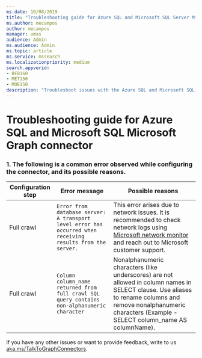 ```yaml
---
ms.date: 10/08/2019
title: "Troubleshooting guide for Azure SQL and Microsoft SQL Server Microsoft Graph connector for Microsoft Search"
ms.author: mecampos
author: mecampos
manager: umas
audience: Admin
ms.audience: Admin
ms.topic: article
ms.service: mssearch
ms.localizationpriority: medium
search.appverid:
- BFB160
- MET150
- MOE150
description: "Troubleshoot issues with the Azure SQL and Microsoft SQL Microsoft Graph connector for Microsoft Search."
---
```


# Troubleshooting guide for Azure SQL and Microsoft SQL Microsoft Graph connector

### 1. **The following is a common error observed while configuring the connector, and its possible reasons.**

| Configuration step | Error message | Possible reasons |
| ------------ | ------------ | ------------ |
| Full crawl | `Error from database server: A transport level error has occurred when receiving results from the server.` | This error arises due to network issues. It is recommended to check network logs using [Microsoft network monitor](https://www.microsoft.com/download/details.aspx?id=4865) and reach out to Microsoft customer support. |
| Full crawl | `Column column_name returned from full crawl SQL query contains non-alphanumeric character` | Nonalphanumeric characters (like underscores) are not allowed in column names in SELECT clause. Use aliases to rename columns and remove nonalphanumeric characters (Example - SELECT column_name AS columnName). |

If you have any other issues or want to provide feedback, write to us [aka.ms/TalkToGraphConnectors](https://developer.microsoft.com/en-us/graph/support).